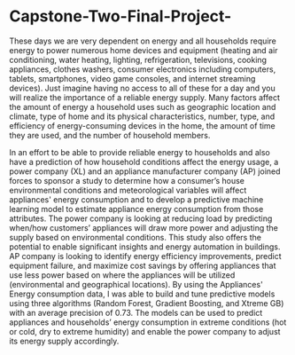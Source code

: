 # Capstone-Two-Final-Project-
These days we are very dependent on energy and all households require energy to power numerous home devices and equipment (heating and air conditioning, water heating, lighting, refrigeration, televisions, cooking appliances, clothes washers, consumer electronics including computers, tablets, smartphones, video game consoles, and internet streaming devices). Just imagine having no access to all of these for a day and you will realize the importance of a reliable energy supply. Many factors affect the amount of energy a household uses such as geographic location and climate, type of home and its physical characteristics, number, type, and efficiency of energy-consuming devices in the home, the amount of time they are used, and the number of household members. 

In an effort to be able to provide reliable energy to households and also have a prediction of how household conditions affect the energy usage, a power company (XL) and an appliance manufacturer company (AP) joined forces to sponsor a study to determine how a consumer’s house environmental conditions and meteorological variables will affect appliances' energy consumption and to develop a predictive machine learning model to estimate appliance energy consumption from those attributes. The power company is looking at reducing load by predicting when/how customers’ appliances will draw more power and adjusting the supply based on environmental conditions. This study also offers the potential to enable significant insights and energy automation in buildings. AP company is looking to identify energy efficiency improvements, predict equipment failure, and maximize cost savings by offering appliances that use less power based on where the appliances will be utilized (environmental and geographical locations). By using the Appliances' Energy consumption data, I was able to build and tune predictive models using three algorithms (Random Forest, Gradient Boosting, and Xtreme GB) with an average precision of 0.73. The models can be used to predict appliances and households’ energy consumption in extreme conditions (hot or cold, dry to extreme humidity) and enable the power company to adjust its energy supply accordingly. 
